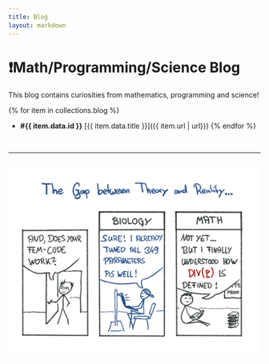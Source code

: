 ```yaml
---
title: Blog
layout: markdown
---
```

<!-- 
# 🗾 Kyoto Blog 

I recently moved to Kyoto. Here are some notes from the first days since my arrival. 


{% for item in collections.kyoto_blog %}
- **#{{ item.data.id }}** [{{ item.data.title }}]({{ item.url | url}}) 
{% endfor %}


--->

# ❗Math/Programming/Science Blog
  
This blog contains curiosities from mathematics, programming and science!

{% for item in collections.blog %}
- **#{{ item.data.id }}** [{{ item.data.title }}]({{ item.url | url}}) 
{% endfor %}

<br>

---

<br>

<div>
<img src="math_joke.png"></img>
</div>